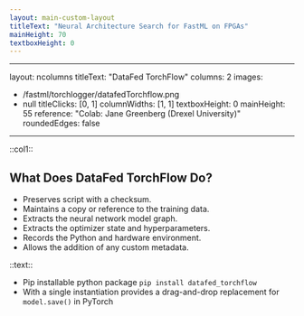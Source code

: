 ```yaml
---
layout: main-custom-layout
titleText: "Neural Architecture Search for FastML on FPGAs"
mainHeight: 70
textboxHeight: 0
---
```


<CrossfadeImages :images="[
  'fastml/FastML-NAS.png',
]"/>

---
layout: ncolumns
titleText: "DataFed TorchFlow"
columns: 2
images:
  - /fastml/torchlogger/datafedTorchflow.png
  - null
titleClicks: [0, 1]
columnWidths: [1, 1]
textboxHeight: 0
mainHeight: 55
reference: "Colab: Jane Greenberg (Drexel University)"
roundedEdges: false
---

::col1::
## What Does DataFed TorchFlow Do?

- Preserves script with a checksum.
- Maintains a copy or reference to the training data.
- Extracts the neural network model graph.
- Extracts the optimizer state and hyperparameters.
- Records the Python and hardware environment.
- Allows the addition of any custom metadata.

::text::
- Pip installable python package `pip install datafed_torchflow`
- With a single instantiation provides a drag-and-drop replacement for `model.save()` in PyTorch
